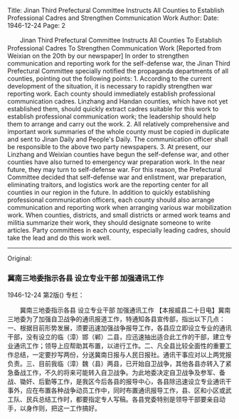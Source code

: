 Title: Jinan Third Prefectural Committee Instructs All Counties to Establish Professional Cadres and Strengthen Communication Work
Author:
Date: 1946-12-24
Page: 2

　　Jinan Third Prefectural Committee Instructs All Counties
    To Establish Professional Cadres
    To Strengthen Communication Work
    [Reported from Weixian on the 20th by our newspaper] In order to strengthen communication and reporting work for the self-defense war, the Jinan Third Prefectural Committee specially notified the propaganda departments of all counties, pointing out the following points: 1. According to the current development of the situation, it is necessary to rapidly strengthen war reporting work. Each county should immediately establish professional communication cadres. Linzhang and Handan counties, which have not yet established them, should quickly extract cadres suitable for this work to establish professional communication work; the leadership should help them to arrange and carry out the work. 2. All relatively comprehensive and important work summaries of the whole county must be copied in duplicate and sent to Jinan Daily and People's Daily. The communication officer shall be responsible to the above two party newspapers. 3. At present, our Linzhang and Weixian counties have begun the self-defense war, and other counties have also turned to emergency war preparation work. In the near future, they may turn to self-defense war. For this reason, the Prefectural Committee decided that self-defense war and enlistment, war preparation, eliminating traitors, and logistics work are the reporting center for all counties in our region in the future. In addition to quickly establishing professional communication officers, each county should also arrange communication and reporting work when arranging various war mobilization work. When counties, districts, and small districts or armed work teams and militia summarize their work, they should designate someone to write articles. Party committees in each county, especially leading cadres, should take the lead and do this work well.



<hr /> 

Original: 


### 冀南三地委指示各县  设立专业干部  加强通讯工作

1946-12-24
第2版()
专栏：

　　冀南三地委指示各县
    设立专业干部
    加强通讯工作
    【本报威县二十日电】冀南三地委为了加强自卫战争的通讯报道工作，特通知各县宣传部，指出以下几点：一、根据目前形势发展，须要迅速加强战争报导工作，各县应立即设立专业的通讯干部，没有设立的临（漳）邯（郸）二县，应迅速抽出适合此工作的干部，建立专业通讯工作；领导上应帮助其布置，以进行工作。二、凡全县比较全面性的重要工作总结，一定要抄写两份，分送冀南日报与人民日报社。通讯干事应对以上两党报负责。三、目前我临（漳）魏（县）两县，已开始自卫战争，其他各县亦转入了紧急备战工作，不久的将来可能转入自卫战争。为此地委决定自卫战争及参军、备战、锄奸、后勤等工作，是我区今后各县的报导中心，各县除迅速设立专业通讯干事外，应在布置各种战争动员工作中，同时布置通讯报导工作，县、区和小区或武工队、民兵总结工作时，都要指定专人写稿。各县党委特别是领导干部要亲自动手，以身作则，把这一工作搞好。
